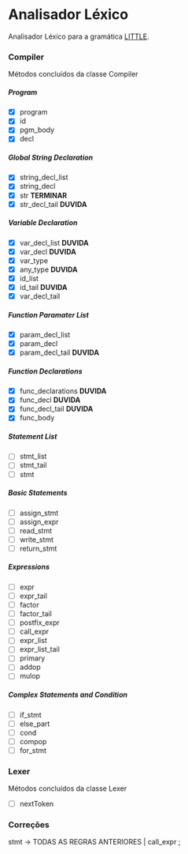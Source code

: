 # Analisador Léxico
Analisador Léxico para a gramática [LITTLE](https://sites.google.com/site/amitsabne/little-programming-language---grammar).

### Compiler 
Métodos concluídos da classe Compiler

##### Program
- [x] program
- [x] id
- [x] pgm_body
- [x] decl

##### Global String Declaration
- [x] string_decl_list
- [x] string_decl
- [x] str **TERMINAR**
- [x] str_decl_tail **DUVIDA**

##### Variable Declaration
- [x] var_decl_list **DUVIDA**
- [x] var_decl **DUVIDA**
- [x] var_type
- [x] any_type **DUVIDA**
- [x] id_list
- [x] id_tail **DUVIDA**
- [x] var_decl_tail

##### Function Paramater List
- [x] param_decl_list
- [x] param_decl
- [x] param_decl_tail **DUVIDA**

##### Function Declarations
- [x] func_declarations **DUVIDA**
- [x] func_decl **DUVIDA**
- [x] func_decl_tail **DUVIDA**
- [x] func_body

##### Statement List
- [ ] stmt_list
- [ ] stmt_tail
- [ ] stmt

##### Basic Statements
- [ ] assign_stmt
- [ ] assign_expr
- [ ] read_stmt
- [ ] write_stmt
- [ ] return_stmt

##### Expressions
- [ ] expr
- [ ] expr_tail
- [ ] factor
- [ ] factor_tail
- [ ] postfix_expr
- [ ] call_expr
- [ ] expr_list
- [ ] expr_list_tail
- [ ] primary
- [ ] addop
- [ ] mulop

##### Complex Statements and Condition
- [ ] if_stmt
- [ ] else_part
- [ ] cond
- [ ] compop
- [ ] for_stmt

### Lexer
Métodos concluídos da classe Lexer

- [ ] nextToken

### Correções
stmt -> TODAS AS REGRAS ANTERIORES | call_expr ;